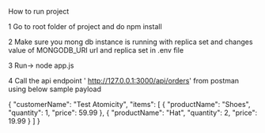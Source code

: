 
How to run project

1 Go to root folder of project and do npm install

2  Make sure you mong db instance is running with replica set and  changes value of MONGODB_URI url and replica set in .env file

3 Run-> node app.js

4 Call the api endpoint ' http://127.0.0.1:3000/api/orders' from postman using below sample payload 

{
  "customerName": "Test Atomicity",
  "items": [
    { "productName": "Shoes", "quantity": 1, "price": 59.99 },
    { "productName": "Hat", "quantity": 2, "price": 19.99 }
  ]
}